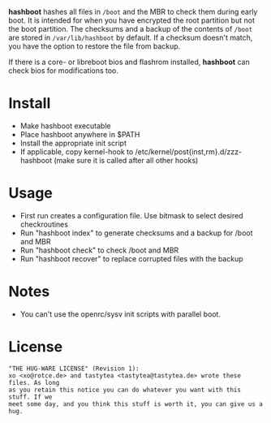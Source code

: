 **hashboot** hashes all files in `/boot` and the MBR to check them during early
boot. It is intended for when you have encrypted the root partition but not the
boot partition. The checksums and a backup of the contents of `/boot` are stored
in `/var/lib/hashboot` by default. If a checksum doesn't match, you have the
option to restore the file from backup.

If there is a core- or libreboot bios and flashrom installed, **hashboot** can check bios for modifications too.

# Install

* Make hashboot executable
* Place hashboot anywhere in $PATH
* Install the appropriate init script
* If applicable, copy kernel-hook to /etc/kernel/post{inst,rm}.d/zzz-hashboot (make sure it is called after all other hooks)

# Usage
* First run creates a configuration file. Use bitmask to select desired checkroutines
* Run "hashboot index" to generate checksums and a backup for /boot and MBR
* Run "hashboot check" to check /boot and MBR
* Run "hashboot recover" to replace corrupted files with the backup

# Notes

* You can't use the openrc/sysv init scripts with parallel boot.

# License

```PLAIN
"THE HUG-WARE LICENSE" (Revision 1):
xo <xo@rotce.de> and tastytea <tastytea@tastytea.de> wrote these files. As long
as you retain this notice you can do whatever you want with this stuff. If we
meet some day, and you think this stuff is worth it, you can give us a hug.
```
